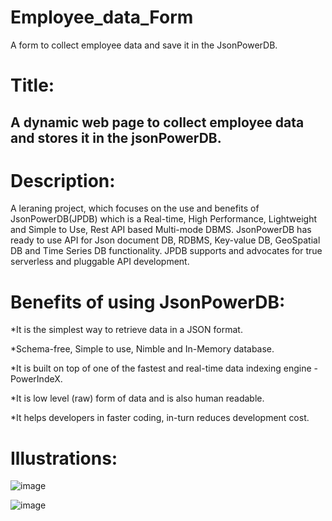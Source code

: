 # Employee_data_Form
A form to collect employee data and save it in the JsonPowerDB.
# Title: 
## A dynamic web page to collect employee data and stores it in the jsonPowerDB.

# Description:
A leraning project, which focuses on the use and benefits of JsonPowerDB(JPDB) which is a Real-time, High Performance, Lightweight and Simple to Use, Rest API based Multi-mode DBMS. JsonPowerDB has ready to use API for Json document DB, RDBMS, Key-value DB, GeoSpatial DB and Time Series DB functionality. JPDB supports and advocates for true serverless and pluggable API development.

# Benefits of using JsonPowerDB:

*It is the simplest way to retrieve data in a JSON format.

*Schema-free, Simple to use, Nimble and In-Memory database.

*It is built on top of one of the fastest and real-time data indexing engine - PowerIndeX.

*It is low level (raw) form of data and is also human readable.

*It helps developers in faster coding, in-turn reduces development cost.

# Illustrations:

![image](https://user-images.githubusercontent.com/56192239/176382558-9385f51c-a9dc-49d6-8870-d200243f42b8.png)



![image](https://user-images.githubusercontent.com/56192239/176382762-f6c5df7e-696f-4ac6-b02b-59b6ae72e9dc.png)
